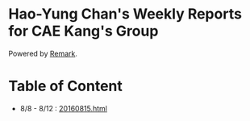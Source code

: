 # Hao-Yung Chan's Weekly Reports for CAE Kang's Group
Powered by [Remark](https://github.com/gnab/remark).

# Table of Content

- 8/8 - 8/12 : [20160815.html](http://katrina376.github.io/cae-weekly/20160815.html)
